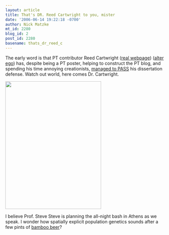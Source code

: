 ```yaml
---
layout: article
title: That's DR. Reed Cartwright to you, mister
date: '2006-06-14 19:22:18 -0700'
author: Nick Matzke
mt_id: 2280
blog_id: 2
post_id: 2280
basename: thats_dr_reed_c
---
```

The early word is that PT contributor Reed Cartwright ([real webpage](http://www2.genetics.uga.edu/gradwebsite/studprofiles/Cartwright.html)) ([alter ego](http://www.dererumnatura.us/)) has, despite being a PT poster, helping to construct the PT blog, and spending his time annoying creationists, [managed to PASS](http://www.dererumnatura.us/archives/2006/06/two_good_things.html) his dissertation defense.  Watch out world, here comes Dr. Cartwright.

<img src="http://www.wildernesse.us/archives/images/giantreed.jpg" alt="" width="300" height="400" />

I believe Prof. Steve Steve is planning the all-night bash in Athens as we speak.  I wonder how spatially explicit population genetics sounds after a few pints of [bamboo beer](http://basicallybamboo.com/chinashopping.phtml)?
